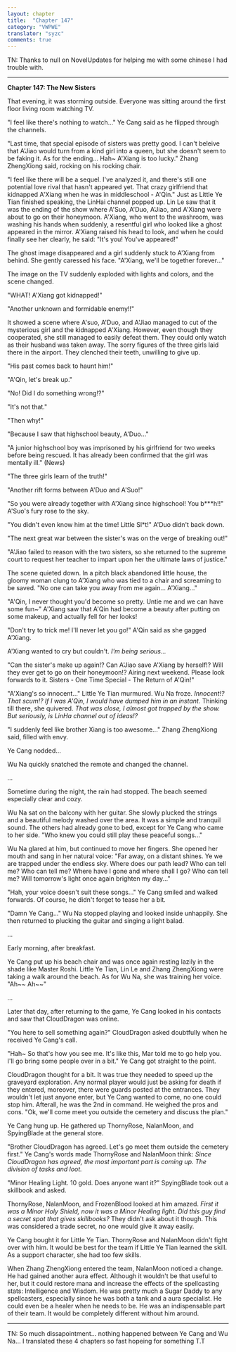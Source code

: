 ```yaml
---
layout: chapter
title:  "Chapter 147"
category: "VWPWE"
translator: "syzc"
comments: true
---
```


TN: Thanks to null on NovelUpdates for helping me with some chinese I had trouble with.

---

**Chapter 147: The New Sisters**

That evening, it was storming outside. Everyone was sitting around the first floor living room watching TV.

"I feel like there's nothing to watch..." Ye Cang said as he flipped through the channels.

"Last time, that special episode of sisters was pretty good. I can't beleive that A'Jiao would turn from a kind girl into a queen, but she doesn't seem to be faking it. As for the ending... Hah~ A'Xiang is too lucky." Zhang ZhengXiong said, rocking on his rocking chair.

"I feel like there will be a sequel. I've analyzed it, and there's still one potential love rival that hasn't appeared yet. That crazy girlfriend that kidnapped A'Xiang when he was in middleschool - A'Qin." Just as Little Ye Tian finished speaking, the LinHai channel popped up. Lin Le saw that it was the ending of the show where A'Suo, A'Duo, A'Jiao, and A'Xiang were about to go on their honeymoon. A'Xiang, who went to the washroom, was washing his hands when suddenly, a resentful girl who looked like a ghost appeared in the mirror. A'Xiang raised his head to look, and when he could finally see her clearly, he said: "It's you! You've appeared!"

The ghost image disappeared and a girl suddenly stuck to A'Xiang from behind. She gently caressed his face. "A'Xiang, we'll be together forever..."

The image on the TV suddenly exploded with lights and colors, and the scene changed.

"WHAT! A'Xiang got kidnapped!"

"Another unknown and formidable enemy!!"

It showed a scene where A'suo, A'Duo, and A'Jiao managed to cut of the mysterious girl and the kidnapped A'Xiang. However, even though they cooperated, she still managed to easily defeat them. They could only watch as their husband was taken away. The sorry figures of the three girls laid there in the airport. They clenched their teeth, unwilling to give up.

"His past comes back to haunt him!"

"A'Qin, let's break up."

"No! Did I do something wrong!?"

"It's not that."

"Then why!"

"Because I saw that highschool beauty, A'Duo..."

"A junior highschool boy was imprisoned by his girlfriend for two weeks before being rescued. It has already been confirmed that the girl was mentally ill." (News)

"The three girls learn of the truth!"

"Another rift forms between A'Duo and A'Suo!"

"So you were already together with A'Xiang since highschool! You b\*\*\*h!!" A'Suo's fury rose to the sky.

"You didn't even know him at the time! Little Sl\*t!" A'Duo didn't back down.

"The next great war between the sister's was on the verge of breaking out!"

"A'Jiao failed to reason with the two sisters, so she returned to the supreme court to request her teacher to impart upon her the ultimate laws of justice."

The scene quieted down. In a pitch black abandoned little house, the gloomy woman clung to A'Xiang who was tied to a chair and screaming to be saved. "No one can take you away from me again... A'Xiang..."

"A'Qin, I never thought you'd become so pretty. Untie me and we can have some fun~" A'Xiang saw that A'Qin had become a beauty after putting on some makeup, and actually fell for her looks!

"Don't try to trick me! I'll never let you go!" A'Qin said as she gagged A'Xiang.

A'Xiang wanted to cry but couldn't. *I'm being serious...*

"Can the sister's make up again!? Can A'Jiao save A'Xiang by herself!? Will they ever get to go on their honeymoon!? Airing next weekend. Please look forwards to it. Sisters - One Time Special - The Return of A'Qin!"

"A'Xiang's so innocent..." Little Ye Tian murmured. Wu Na froze. *Innocent!? That scum!? If I was A'Qin, I would have dumped him in an instant.* Thinking till there, she quivered. *That was close, I almost got trapped by the show. But seriously, is LinHa channel out of ideas!?*

"I suddenly feel like brother Xiang is too awesome..." Zhang ZhengXiong said, filled with envy.

Ye Cang nodded...

Wu Na quickly snatched the remote and changed the channel.

...

Sometime during the night, the rain had stopped. The beach seemed especially clear and cozy.

Wu Na sat on the balcony with her guitar. She slowly plucked the strings and a beautiful melody washed over the area. It was a simple and tranquil sound. The others had already gone to bed, except for Ye Cang who came to her side. "Who knew you could still play these peaceful songs..."

Wu Na glared at him, but continued to move her fingers. She opened her mouth and sang in her natural voice: "Far away, on a distant shines. Ye we are trapped under the endless sky. Where does our path lead? Who can tell me? Who can tell me? Where have I gone and where shall I go? Who can tell me? Will tomorrow's light once again brighten my day..."

"Hah, your voice doesn't suit these songs..." Ye Cang smiled and walked forwards. Of course, he didn't forget to tease her a bit.

"Damn Ye Cang..." Wu Na stopped playing and looked inside unhappily. She then returned to plucking the guitar and singing a light balad.

...

Early morning, after breakfast.

Ye Cang put up his beach chair and was once again resting lazily in the shade like Master Roshi. Little Ye Tian, Lin Le and Zhang ZhengXiong were taking a walk around the beach. As for Wu Na, she was training her voice. "Ah~~ Ah~~"

...

Later that day, after returning to the game, Ye Cang looked in his contacts and saw that CloudDragon was online.

"You here to sell something again?" CloudDragon asked doubtfully when he received Ye Cang's call.

"Hah~ So that's how you see me. It's like this, Mar told me to go help you. I'll go bring some people over in a bit." Ye Cang got straight to the point.

CloudDragon thought for a bit. It was true they needed to speed up the graveyard exploration. Any normal player would just be asking for death if they entered, moreover, there were guards posted at the entrances. They wouldn't let just anyone enter, but Ye Cang wanted to come, no one could stop him. Afterall, he was the 2nd in command. He weighed the pros and cons. "Ok, we'll come meet you outside the cemetery and discuss the plan."

Ye Cang hung up. He gathered up ThornyRose, NalanMoon, and SpyingBlade at the general store. 

"Brother CloudDragon has agreed. Let's go meet them outside the cemetery first." Ye Cang's words made ThornyRose and NalanMoon think: *Since CloudDragon has agreed, the most important part is coming up. The division of tasks and loot.*

"Minor Healing Light. 10 gold. Does anyone want it?" SpyingBlade took out a skillbook and asked.

ThornyRose, NalanMoon, and FrozenBlood looked at him amazed. *First it was a Minor Holy Shield, now it was a Minor Healing light. Did this guy find a secret spot that gives skillbooks?* They didn't ask about it though. This was considered a trade secret, no one would give it away easily. 

Ye Cang bought it for Little Ye Tian. ThornyRose and NalanMoon didn't fight over with him. It would be best for the team if Little Ye Tian learned the skill. As a support character, she had too few skills.

When Zhang ZhengXiong entered the team, NalanMoon noticed a change. He had gained another aura effect. Although it wouldn't be that useful to her, but it could restore mana and increase the effects of the spellcasting stats: Intelligence and Wisdom. He was pretty much a Sugar Daddy to any spellcasters, especially since he was both a tank and a aura specialist. He could even be a healer when he needs to be. He was an indispensable part of their team. It would be completely different without him around.

---

TN: So much dissapointment... nothing happened between Ye Cang and Wu Na... I translated these 4 chapters so fast hopeing for something T.T

